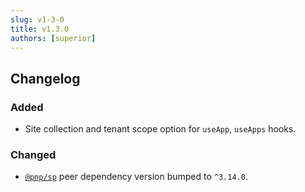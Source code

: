 ```yaml
---
slug: v1-3-0
title: v1.3.0
authors: [superior]
---
```


## Changelog

### Added

- Site collection and tenant scope option for `useApp`, `useApps` hooks.

### Changed

- [`@pnp/sp`](https://www.npmjs.com/package/@pnp/sp) peer dependency version bumped to `^3.14.0`.
